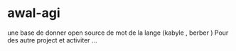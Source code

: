 # awal-agi
une base de donner open source de mot de la lange (kabyle , berber ) Pour des autre project et activiter ... 
